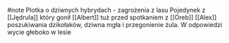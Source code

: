 #note
Plotka o dziwnych hybrydach - zagrożenia z lasu
Pojedynek z [[Jędrula]] który gonił [[Albert]] tuż przed spotkaniem z [[Oreb]]
[[Alex]] poszukiwania dzikołaków, dziwna mgła i przegonienie żula. W odpowiedzi wycie głeboko w lesie

